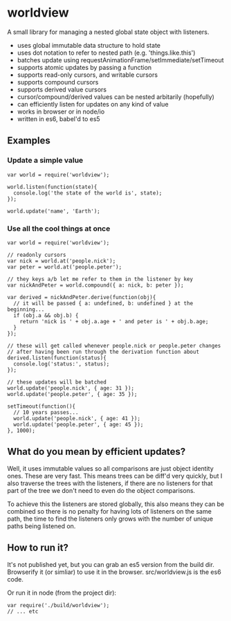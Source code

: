 # worldview

A small library for managing a nested global state object with listeners.

* uses global immutable data structure to hold state
* uses dot notation to refer to nested path (e.g. 'things.like.this')
* batches update using requestAnimationFrame/setImmediate/setTimeout
* supports atomic updates by passing a function
* supports read-only cursors, and writable cursors
* supports compound cursors
* supports derived value cursors
* cursor/compound/derived values can be nested arbitarily (hopefully)
* can efficiently listen for updates on any kind of value
* works in browser or in node/io
* written in es6, babel'd to es5

## Examples

### Update a simple value

    var world = require('worldview');

    world.listen(function(state){
      console.log('the state of the world is', state);
    });

    world.update('name', 'Earth');

### Use all the cool things at once

    var world = require('worldview');

    // readonly cursors
    var nick = world.at('people.nick');
    var peter = world.at('people.peter');

    // they keys a/b let me refer to them in the listener by key
    var nickAndPeter = world.compound({ a: nick, b: peter });

    var derived = nickAndPeter.derive(function(obj){
      // it will be passed { a: undefined, b: undefined } at the beginning...
      if (obj.a && obj.b) {
        return 'nick is ' + obj.a.age + ' and peter is ' + obj.b.age;
      }
    });

    // these will get called whenever people.nick or people.peter changes
    // after having been run through the derivation function about
    derived.listen(function(status){
      console.log('status:', status);
    });

    // these updates will be batched
    world.update('people.nick', { age: 31 });
    world.update('people.peter', { age: 35 });

    setTimeout(function(){
      // 10 years passes...
      world.update('people.nick', { age: 41 });
      world.update('people.peter', { age: 45 });
    }, 1000);

## What do you mean by efficient updates?

Well, it uses immutable values so all comparisons are just object identity ones. These are very fast. This means trees can be diff'd very quickly, but I also traverse the trees with the listeners, if there are no listeners for that part of the tree we don't need to even do the object comparisons.

To achieve this the listeners are stored globally, this also means they can be combined so there is no penalty for having lots of listeners on the same path, the time to find the listeners only grows with the number of unique paths being listened on.

## How to run it?

It's not published yet, but you can grab an es5 version from the build dir. Browserify it (or simliar) to use it in the browser. src/worldview.js is the es6 code.

Or run it in node (from the project dir):

    var require('./build/worldview');
    // ... etc

